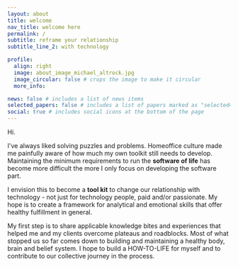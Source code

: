 ```yaml
---
layout: about
title: welcome
nav_title: welcome here
permalink: /
subtitle: reframe your relationship
subtitle_line_2: with technology

profile:
  align: right
  image: about_image_michael_altrock.jpg
  image_circular: false # crops the image to make it circular
  more_info:

news: false # includes a list of news items
selected_papers: false # includes a list of papers marked as "selected={true}"
social: true # includes social icons at the bottom of the page
---
```


Hi.

I've always liked solving puzzles and problems. Homeoffice culture made me painfully aware of how much my own toolkit still needs to develop. Maintaining the minimum requirements to run the <b>software of life</b> has become more difficult the more I only focus on developing the software part.

I envision this to become a <b>tool kit</b> to change our relationship with technology - not just for technology people, paid and/or passionate. My hope is to create a framework for analytical and emotional skills that offer healthy fulfillment in general.

My first step is to share applicable knowledge bites and experiences that helped me and my clients overcome plateaus and roadblocks. Most of what stopped us so far comes down to building and maintaining a healthy body, brain and belief system. I hope to build a HOW-TO-LIFE for myself and to contribute to our collective journey in the process.

